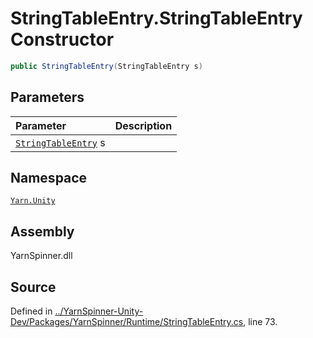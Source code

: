 <!-- This file was generated by a tool. Do not edit this file by hand. -->

# StringTableEntry.StringTableEntry Constructor


```csharp
public StringTableEntry(StringTableEntry s)
```

## Parameters
|Parameter|Description|
|:---|:---|
|[`StringTableEntry`](/api/csharp/yarn.unity/stringtableentry.md) s||


## Namespace
[`Yarn.Unity`](/api/csharp/yarn.unity/README.md)

## Assembly
YarnSpinner.dll

## Source
Defined in [../YarnSpinner-Unity-Dev/Packages/YarnSpinner/Runtime/StringTableEntry.cs](https://github.com/YarnSpinnerTool/YarnSpinner-Unity//blob/develop/Runtime/StringTableEntry.cs#L73), line 73.
